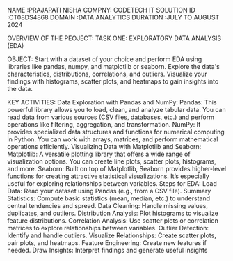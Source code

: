 NAME :PRAJAPATI NISHA
COMPNY: CODETECH IT SOLUTION 
ID :CT08DS4868
DOMAIN :DATA ANALYTICS 
DURATION :JULY TO AUGUST 2024

OVERVIEW OF THE PEOJECT:
TASK ONE: EXPLORATORY DATA ANALYSIS (EDA)

OBJECT:
Start with a dataset of your choice and perform EDA using libraries like pandas, numpy,
and matplotlib or seaborn. Explore the data's characteristics, distributions, correlations,
and outliers. Visualize your findings with histograms, scatter plots, and heatmaps to gain insights into the data.

KEY ACTIVITIES:
Data Exploration with Pandas and NumPy:
Pandas: This powerful library allows you to load, clean, and analyze tabular data. You can read data from various sources (CSV files, databases, etc.) and perform operations like filtering, aggregation, and transformation.
NumPy: It provides specialized data structures and functions for numerical computing in Python. You can work with arrays, matrices, and perform mathematical operations efficiently.
Visualizing Data with Matplotlib and Seaborn:
Matplotlib: A versatile plotting library that offers a wide range of visualization options. You can create line plots, scatter plots, histograms, and more.
Seaborn: Built on top of Matplotlib, Seaborn provides higher-level functions for creating attractive statistical visualizations. It’s especially useful for exploring relationships between variables.
Steps for EDA:
Load Data: Read your dataset using Pandas (e.g., from a CSV file).
Summary Statistics: Compute basic statistics (mean, median, etc.) to understand central tendencies and spread.
Data Cleaning: Handle missing values, duplicates, and outliers.
Distribution Analysis: Plot histograms to visualize feature distributions.
Correlation Analysis: Use scatter plots or correlation matrices to explore relationships between variables.
Outlier Detection: Identify and handle outliers.
Visualize Relationships: Create scatter plots, pair plots, and heatmaps.
Feature Engineering: Create new features if needed.
Draw Insights: Interpret findings and generate useful insights
